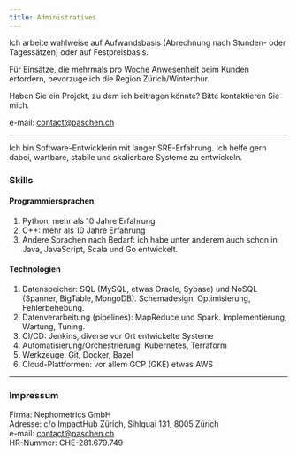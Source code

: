 ```yaml
---
title: Administratives
---
```

Ich arbeite wahlweise auf Aufwandsbasis (Abrechnung nach Stunden- oder Tagess&auml;tzen) oder auf Festpreisbasis.

F&uuml;r Eins&auml;tze, die mehrmals pro Woche Anwesenheit beim Kunden erfordern, bevorzuge ich die Region
Z&uuml;rich/Winterthur. 

Haben Sie ein Projekt, zu dem ich beitragen k&ouml;nnte? Bitte kontaktieren Sie mich.

e-mail: [contact@paschen.ch](mailto:contact@paschen.ch)

<hr />

Ich bin Software-Entwicklerin mit langer SRE-Erfahrung. Ich helfe gern dabei, wartbare, stabile und skalierbare Systeme zu entwickeln.

<h3> Skills </h3>

<h4> Programmiersprachen </h4>

<ol>
<li> Python: mehr als 10 Jahre Erfahrung
<li> C++: mehr als 10 Jahre Erfahrung
<li> Andere Sprachen nach Bedarf: ich habe unter anderem auch schon in Java, JavaScript, Scala und Go entwickelt.
</ol>

<h4> Technologien </h4>

<ol>
<li> Datenspeicher: SQL (MySQL, etwas Oracle, Sybase) und NoSQL (Spanner, BigTable, MongoDB). Schemadesign, Optimisierung, Fehlerbehebung.
<li> Datenverarbeitung (pipelines): MapReduce und Spark. Implementierung, Wartung, Tuning.
<li> CI/CD: Jenkins, diverse vor Ort entwickelte Systeme
<li> Automatisierung/Orchestrierung: Kubernetes, Terraform
<li> Werkzeuge: Git, Docker, Bazel
<li> Cloud-Plattformen: vor allem GCP (GKE) etwas AWS
</ol>

<hr />
<h3> Impressum </h3>

Firma: Nephometrics GmbH <br />
Adresse: c/o ImpactHub Z&uuml;rich, Sihlquai 131, 8005 Z&uuml;rich <br />
e-mail: [contact@paschen.ch](mailto:contact@paschen.ch) <br />
HR-Nummer: CHE-281.679.749
